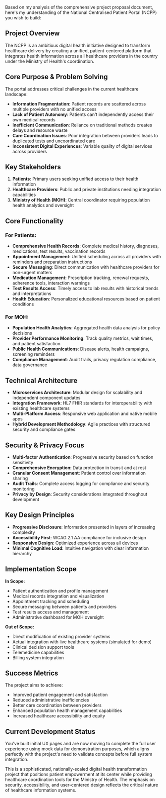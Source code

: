 Based on my analysis of the comprehensive project proposal document, here's my understanding of the National Centralised Patient Portal (NCPP) you wish to build:

## Project Overview

The NCPP is an ambitious digital health initiative designed to transform healthcare delivery by creating a unified, patient-centered platform that integrates health information across all healthcare providers in the country under the Ministry of Health's coordination.

## Core Purpose & Problem Solving

The portal addresses critical challenges in the current healthcare landscape:

- **Information Fragmentation**: Patient records are scattered across multiple providers with no unified access
- **Lack of Patient Autonomy**: Patients can't independently access their own medical records
- **Inefficient Communication**: Reliance on traditional methods creates delays and resource waste
- **Care Coordination Issues**: Poor integration between providers leads to duplicated tests and uncoordinated care
- **Inconsistent Digital Experiences**: Variable quality of digital services across providers

## Key Stakeholders

1. **Patients**: Primary users seeking unified access to their health information
2. **Healthcare Providers**: Public and private institutions needing integration capabilities
3. **Ministry of Health (MOH)**: Central coordinator requiring population health analytics and oversight

## Core Functionality

### For Patients:
- **Comprehensive Health Records**: Complete medical history, diagnoses, medications, test results, vaccination records
- **Appointment Management**: Unified scheduling across all providers with reminders and preparation instructions
- **Secure Messaging**: Direct communication with healthcare providers for non-urgent matters
- **Medication Management**: Prescription tracking, renewal requests, adherence tools, interaction warnings
- **Test Results Access**: Timely access to lab results with historical trends and interpretations
- **Health Education**: Personalized educational resources based on patient conditions

### For MOH:
- **Population Health Analytics**: Aggregated health data analysis for policy decisions
- **Provider Performance Monitoring**: Track quality metrics, wait times, and patient satisfaction
- **Public Health Communications**: Disease alerts, health campaigns, screening reminders
- **Compliance Management**: Audit trails, privacy regulation compliance, data governance

## Technical Architecture

- **Microservices Architecture**: Modular design for scalability and independent component updates
- **Integration Framework**: HL7 FHIR standards for interoperability with existing healthcare systems
- **Multi-Platform Access**: Responsive web application and native mobile apps
- **Hybrid Development Methodology**: Agile practices with structured security and compliance gates

## Security & Privacy Focus

- **Multi-factor Authentication**: Progressive security based on function sensitivity
- **Comprehensive Encryption**: Data protection in transit and at rest
- **Granular Consent Management**: Patient control over information sharing
- **Audit Trails**: Complete access logging for compliance and security monitoring
- **Privacy by Design**: Security considerations integrated throughout development

## Key Design Principles

- **Progressive Disclosure**: Information presented in layers of increasing complexity
- **Accessibility First**: WCAG 2.1 AA compliance for inclusive design
- **Responsive Design**: Optimized experience across all devices
- **Minimal Cognitive Load**: Intuitive navigation with clear information hierarchy

## Implementation Scope

**In Scope:**
- Patient authentication and profile management
- Medical records integration and visualization
- Appointment tracking and scheduling
- Secure messaging between patients and providers
- Test results access and management
- Administrative dashboard for MOH oversight

**Out of Scope:**
- Direct modification of existing provider systems
- Actual integration with live healthcare systems (simulated for demo)
- Clinical decision support tools
- Telemedicine capabilities
- Billing system integration

## Success Metrics

The project aims to achieve:
- Improved patient engagement and satisfaction
- Reduced administrative inefficiencies
- Better care coordination between providers
- Enhanced population health management capabilities
- Increased healthcare accessibility and equity

## Current Development Status

You've built initial UX pages and are now moving to complete the full user experience using mock data for demonstration purposes, which aligns perfectly with the project's need to validate concepts before full system integration.

This is a sophisticated, nationally-scaled digital health transformation project that positions patient empowerment at its center while providing healthcare coordination tools for the Ministry of Health. The emphasis on security, accessibility, and user-centered design reflects the critical nature of healthcare information systems.